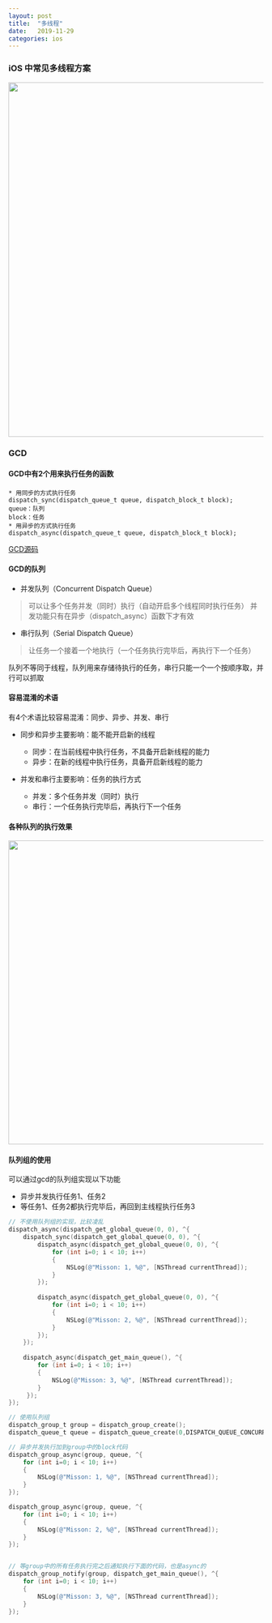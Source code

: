 ```yaml
---
layout: post
title:  "多线程"
date:   2019-11-29
categories: ios
---
```


### iOS 中常见多线程方案
<div class="center">
<image src="/resource/Threads/threads_type.png" style="width: 700px;"/>
</div>


### GCD
#### GCD中有2个用来执行任务的函数
    * 用同步的方式执行任务
    dispatch_sync(dispatch_queue_t queue, dispatch_block_t block);
    queue：队列
    block：任务
    * 用异步的方式执行任务
    dispatch_async(dispatch_queue_t queue, dispatch_block_t block);

[GCD源码](https://github.com/apple/swift-corelibs-libdispatch)

#### GCD的队列
* 并发队列（Concurrent Dispatch Queue）
> 可以让多个任务并发（同时）执行（自动开启多个线程同时执行任务）
并发功能只有在异步（dispatch_async）函数下才有效

* 串行队列（Serial Dispatch Queue）
> 让任务一个接着一个地执行（一个任务执行完毕后，再执行下一个任务）

队列不等同于线程，队列用来存储待执行的任务，串行只能一个一个按顺序取，并行可以抓取

#### 容易混淆的术语
有4个术语比较容易混淆：同步、异步、并发、串行

* 同步和异步主要影响：能不能开启新的线程
    * 同步：在当前线程中执行任务，不具备开启新线程的能力
    * 异步：在新的线程中执行任务，具备开启新线程的能力

* 并发和串行主要影响：任务的执行方式
    * 并发：多个任务并发（同时）执行
    * 串行：一个任务执行完毕后，再执行下一个任务

#### 各种队列的执行效果
<div class="center">
<image src="/resource/Threads/thread_relation.png" style="width: 600px;"/>
</div>

#### 队列组的使用
可以通过gcd的队列组实现以下功能
* 异步并发执行任务1、任务2
* 等任务1、任务2都执行完毕后，再回到主线程执行任务3

```objectivec
// 不使用队列组的实现，比较凌乱
dispatch_async(dispatch_get_global_queue(0, 0), ^{
    dispatch_sync(dispatch_get_global_queue(0, 0), ^{
        dispatch_async(dispatch_get_global_queue(0, 0), ^{
            for (int i=0; i < 10; i++)
            {
                NSLog(@"Misson: 1, %@", [NSThread currentThread]);
            }
        });
        
        dispatch_async(dispatch_get_global_queue(0, 0), ^{
            for (int i=0; i < 10; i++)
            {
                NSLog(@"Misson: 2, %@", [NSThread currentThread]);
            }
        });
    });
    
    dispatch_async(dispatch_get_main_queue(), ^{
        for (int i=0; i < 10; i++)
        {
            NSLog(@"Misson: 3, %@", [NSThread currentThread]);
        }
     });
});

// 使用队列组
dispatch_group_t group = dispatch_group_create();
dispatch_queue_t queue = dispatch_queue_create(0,DISPATCH_QUEUE_CONCURRENT);

// 异步并发执行加到group中的block代码
dispatch_group_async(group, queue, ^{
    for (int i=0; i < 10; i++)
    {
        NSLog(@"Misson: 1, %@", [NSThread currentThread]);
    }
});

dispatch_group_async(group, queue, ^{
    for (int i=0; i < 10; i++)
    {
        NSLog(@"Misson: 2, %@", [NSThread currentThread]);
    }
});


// 等group中的所有任务执行完之后通知执行下面的代码，也是async的
dispatch_group_notify(group, dispatch_get_main_queue(), ^{
    for (int i=0; i < 10; i++)
    {
        NSLog(@"Misson: 3, %@", [NSThread currentThread]);
    }
});
```